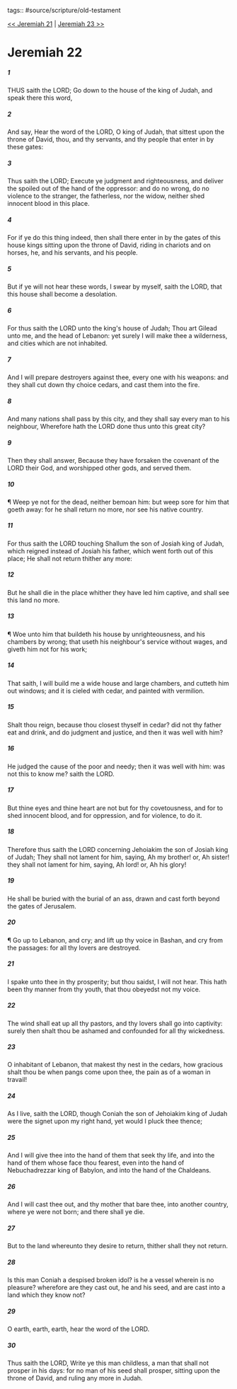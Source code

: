 tags:: #source/scripture/old-testament

[<< Jeremiah 21](/Old_Testament/24_Jeremiah/Jeremiah_21.md) | [Jeremiah 23 >>](/Old_Testament/24_Jeremiah/Jeremiah_23.md)

# Jeremiah 22

##### 1

THUS saith the LORD; Go down to the house of the king of Judah, and speak there this word,

##### 2

And say, Hear the word of the LORD, O king of Judah, that sittest upon the throne of David, thou, and thy servants, and thy people that enter in by these gates:

##### 3

Thus saith the LORD; Execute ye judgment and righteousness, and deliver the spoiled out of the hand of the oppressor: and do no wrong, do no violence to the stranger, the fatherless, nor the widow, neither shed innocent blood in this place.

##### 4

For if ye do this thing indeed, then shall there enter in by the gates of this house kings sitting upon the throne of David, riding in chariots and on horses, he, and his servants, and his people.

##### 5

But if ye will not hear these words, I swear by myself, saith the LORD, that this house shall become a desolation.

##### 6

For thus saith the LORD unto the king's house of Judah; Thou art Gilead unto me, and the head of Lebanon: yet surely I will make thee a wilderness, and cities which are not inhabited.

##### 7

And I will prepare destroyers against thee, every one with his weapons: and they shall cut down thy choice cedars, and cast them into the fire.

##### 8

And many nations shall pass by this city, and they shall say every man to his neighbour, Wherefore hath the LORD done thus unto this great city?

##### 9

Then they shall answer, Because they have forsaken the covenant of the LORD their God, and worshipped other gods, and served them.

##### 10

¶ Weep ye not for the dead, neither bemoan him: but weep sore for him that goeth away: for he shall return no more, nor see his native country.

##### 11

For thus saith the LORD touching Shallum the son of Josiah king of Judah, which reigned instead of Josiah his father, which went forth out of this place; He shall not return thither any more:

##### 12

But he shall die in the place whither they have led him captive, and shall see this land no more.

##### 13

¶ Woe unto him that buildeth his house by unrighteousness, and his chambers by wrong; that useth his neighbour's service without wages, and giveth him not for his work;

##### 14

That saith, I will build me a wide house and large chambers, and cutteth him out windows; and it is cieled with cedar, and painted with vermilion.

##### 15

Shalt thou reign, because thou closest thyself in cedar? did not thy father eat and drink, and do judgment and justice, and then it was well with him?

##### 16

He judged the cause of the poor and needy; then it was well with him: was not this to know me? saith the LORD.

##### 17

But thine eyes and thine heart are not but for thy covetousness, and for to shed innocent blood, and for oppression, and for violence, to do it.

##### 18

Therefore thus saith the LORD concerning Jehoiakim the son of Josiah king of Judah; They shall not lament for him, saying, Ah my brother! or, Ah sister! they shall not lament for him, saying, Ah lord! or, Ah his glory!

##### 19

He shall be buried with the burial of an ass, drawn and cast forth beyond the gates of Jerusalem.

##### 20

¶ Go up to Lebanon, and cry; and lift up thy voice in Bashan, and cry from the passages: for all thy lovers are destroyed.

##### 21

I spake unto thee in thy prosperity; but thou saidst, I will not hear. This hath been thy manner from thy youth, that thou obeyedst not my voice.

##### 22

The wind shall eat up all thy pastors, and thy lovers shall go into captivity: surely then shalt thou be ashamed and confounded for all thy wickedness.

##### 23

O inhabitant of Lebanon, that makest thy nest in the cedars, how gracious shalt thou be when pangs come upon thee, the pain as of a woman in travail!

##### 24

As I live, saith the LORD, though Coniah the son of Jehoiakim king of Judah were the signet upon my right hand, yet would I pluck thee thence;

##### 25

And I will give thee into the hand of them that seek thy life, and into the hand of them whose face thou fearest, even into the hand of Nebuchadrezzar king of Babylon, and into the hand of the Chaldeans.

##### 26

And I will cast thee out, and thy mother that bare thee, into another country, where ye were not born; and there shall ye die.

##### 27

But to the land whereunto they desire to return, thither shall they not return.

##### 28

Is this man Coniah a despised broken idol? is he a vessel wherein is no pleasure? wherefore are they cast out, he and his seed, and are cast into a land which they know not?

##### 29

O earth, earth, earth, hear the word of the LORD.

##### 30

Thus saith the LORD, Write ye this man childless, a man that shall not prosper in his days: for no man of his seed shall prosper, sitting upon the throne of David, and ruling any more in Judah.
